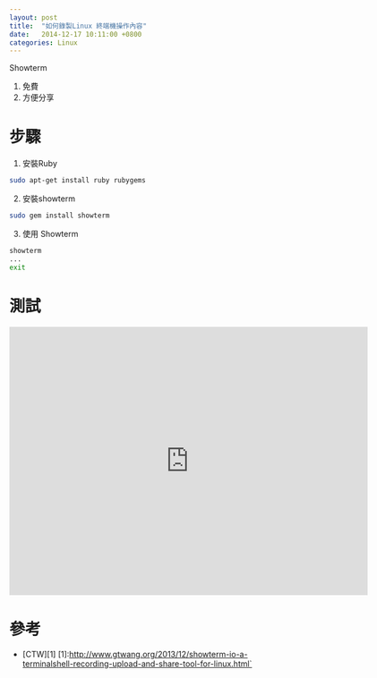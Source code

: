```yaml
---
layout: post
title:  "如何錄製Linux 終端機操作內容"
date:   2014-12-17 10:11:00 +0800
categories: Linux
---
```


Showterm
1. 免費
2. 方便分享

# 步驟
1. 安裝Ruby
```sh
sudo apt-get install ruby rubygems
```

2. 安裝showterm
```sh
sudo gem install showterm
```

3. 使用 Showterm
```sh
showterm
...
exit
```

# 測試
<iframe src="http://showterm.io/04682d8dbce7dc9863576#fast"
    width="640" height="480"
      frameborder="0" allowfullscreen></iframe>


# 參考
* [CTW][1]
[1]:http://www.gtwang.org/2013/12/showterm-io-a-terminalshell-recording-upload-and-share-tool-for-linux.html`
